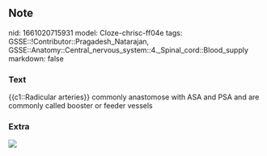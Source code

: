 ## Note
nid: 1661020715931
model: Cloze-chrisc-ff04e
tags: GSSE::!Contributor::Pragadesh_Natarajan, GSSE::Anatomy::Central_nervous_system::4._Spinal_cord::Blood_supply
markdown: false

### Text
{{c1::Radicular arteries}} commonly anastomose with ASA and PSA and are commonly called booster or feeder vessels

### Extra
<img src="11229">

